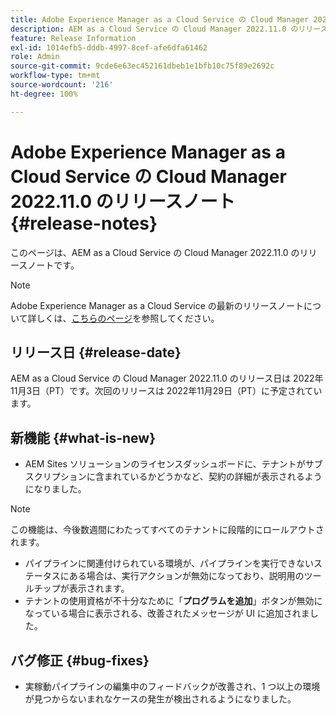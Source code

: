 ```yaml
---
title: Adobe Experience Manager as a Cloud Service の Cloud Manager 2022.11.0 のリリースノート
description: AEM as a Cloud Service の Cloud Manager 2022.11.0 のリリースノートです。
feature: Release Information
exl-id: 1014efb5-dddb-4997-8cef-afe6dfa61462
role: Admin
source-git-commit: 9cde6e63ec452161dbeb1e1bfb10c75f89e2692c
workflow-type: tm+mt
source-wordcount: '216'
ht-degree: 100%

---
```


# Adobe Experience Manager as a Cloud Service の Cloud Manager 2022.11.0 のリリースノート {#release-notes}

このページは、AEM as a Cloud Service の Cloud Manager 2022.11.0 のリリースノートです。

>[!NOTE]
>
>Adobe Experience Manager as a Cloud Service の最新のリリースノートについて詳しくは、[こちらのページ](/help/release-notes/release-notes-cloud/release-notes-current.md)を参照してください。

## リリース日 {#release-date}

AEM as a Cloud Service の Cloud Manager 2022.11.0 のリリース日は 2022年11月3日（PT）です。次回のリリースは 2022年11月29日（PT）に予定されています。

## 新機能 {#what-is-new}

* AEM Sites ソリューションのライセンスダッシュボードに、テナントがサブスクリプションに含まれているかどうかなど、契約の詳細が表示されるようになりました。

>[!NOTE]
>
> この機能は、今後数週間にわたってすべてのテナントに段階的にロールアウトされます。

* パイプラインに関連付けられている環境が、パイプラインを実行できないステータスにある場合は、実行アクションが無効になっており、説明用のツールチップが表示されます。
* テナントの使用資格が不十分なために「**プログラムを追加**」ボタンが無効になっている場合に表示される、改善されたメッセージが UI に追加されました。

## バグ修正 {#bug-fixes}

* 実稼動パイプラインの編集中のフィードバックが改善され、1 つ以上の環境が見つからないまれなケースの発生が検出されるようになりました。
